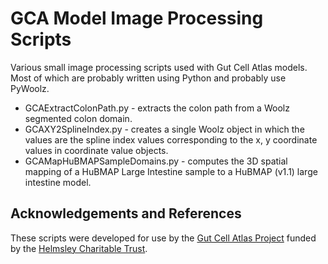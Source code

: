 # GCA Model Image Processing Scripts

Various small image processing scripts used with Gut Cell Atlas models.
Most of which are probably written using Python and probably use PyWoolz.

  * GCAExtractColonPath.py - extracts the colon path from a Woolz segmented colon domain.
  * GCAXY2SplineIndex.py - creates a single Woolz object in which the values are the spline index values corresponding to the x, y coordinate values in coordinate value objects.
  * GCAMapHuBMAPSampleDomains.py - computes the 3D spatial mapping of a HuBMAP Large Intestine sample to a HuBMAP (v1.1) large intestine model.

## Acknowledgements and References

These scripts were developed for use by the
<a
href="https://www.ed.ac.uk/comparative-pathology/the-gut-cell-atlas-project">
Gut Cell Atlas Project</a>
funded by the
<a
href="https://helmsleytrust.org/">
Helmsley Charitable Trust</a>.


